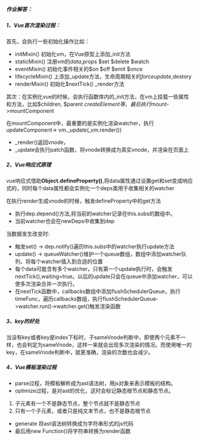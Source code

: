 ##### 作业解答：

##### 1、Vue首次渲染过程：

首先，会执行一些初始化操作比如：
- initMixin() 初始化vm，在Vue原型上添加_init方法
- staticMixin() 注册vm的$data,$props $set $delete $watch
- eventMixin() 初始化事件相关的$on $off $emit $once
- lifecycleMixin() 上添加_update方法，生命周期相关的$forceupdate,$destory
- renderMixin() 初始化$nextTick() _render方法

其次：在实例化vue的时候，会执行函数体内的_init方法，在vm上挂载一些属性和方法，比如$children, $parent $createElement等，最后执行$mount->mountComponent

在mountComponent中，最重要的是实例化渲染watcher，执行updateComponent-> vm._update(_vm.render())
- _render()返回vnode，
- _update会执行patch函数，将vnode转换成为真实vnode，并渲染在页面上

##### 2、Vue响应式原理

vue响应式借助**Object.defineProperty()**,将data属性通过设置get和set变成响应式的，同时每个data属性都会实例化一个deps类用于收集相关的watcher

在执行render生成vnode的时候，触发defineProperty中的get方法
- 执行dep.depend()方法,将当前的watcher记录在this.subs的数组中。
- 当前watcher也会在newDeps中收集到dep

当数据发生改变时:

- 触发set() -> dep.notify()遍历this.subs中的watcher执行update方法
- update() -> queueWatcher()维护一个queue数组，数组中添加watcher队列，将每个watcher插入到合适的位置
- 每个data可能含有多个watcher，只有第一个update执行时，会触发nextTick(),waiting=true。以后的update只会在queue中添加watcher，可以使多次渲染合并一次执行。
- 在nextTick函数中，callbacks数组中添加flushSchedulerQueue，执行timeFunc，遍历callbacks数组，执行flushSchedulerQueue->watcher.run()->watcher.get()触发渲染函数

##### 3、key的好处
当没有key或者key是index下标时，子sameVnode判断中，即使两个元素不一样，也会判定为sameVnode，这样一来就会出现多次渲染的情况。而使用唯一的key，在sameVnode判断中，就更准确，渲染的次数也会减少。

##### 4、Vue模板渲染过程
- parse过程，将模板解析成为ast语法树，用js对象来表示模板的结构。
- optimize过程，是对ast的优化，这时会标记静态根节点和静态节点。
1.  子元素有一个不是静态节点，整个节点就不是静态节点
1.  只有一个子元素，或者只是纯文本节点，也不是静态根节点
- generate 将ast语法树转换成为字符串形式的js代码
- 最后用new Function()将字符串转换为render函数
